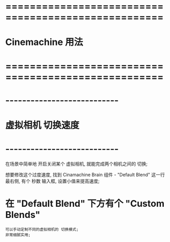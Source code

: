 # ==================================================== #
#               Cinemachine  用法
# ==================================================== #



# --------------------------- #
#   虚拟相机 切换速度
# --------------------------- #
在场景中简单地 开启关闭某个 虚拟相机, 就能完成两个相机之间的 切换;

想要修改这个过度速度, 找到 Cinamachine Brain 组件 - "Default Blend"
    这一行最右侧, 有个 秒数 输入框, 设置小值来提高速度;

# 在 "Default Blend" 下方有个 "Custom Blends" 
    可以手动定制不同的虚拟相机的 切换模式;
    非常细腻实用;



































